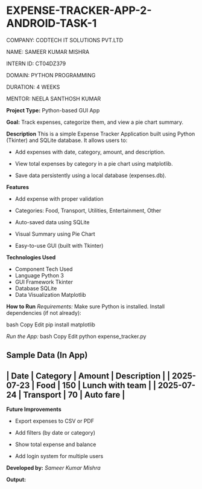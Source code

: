 # EXPENSE-TRACKER-APP-2-ANDROID-TASK-1

COMPANY: CODTECH IT SOLUTIONS PVT.LTD

NAME: SAMEER KUMAR MISHRA

INTERN ID: CT04DZ379

DOMAIN: PYTHON PROGRAMMING

DURATION: 4 WEEKS

MENTOR: NEELA SANTHOSH KUMAR


**Project Type:** 
Python-based GUI App


**Goal:** 
Track expenses, categorize them, and view a pie chart summary.


**Description**
This is a simple Expense Tracker Application built using Python (Tkinter) and SQLite database. It allows users to:

- Add expenses with date, category, amount, and description.

- View total expenses by category in a pie chart using matplotlib.

- Save data persistently using a local database (expenses.db).


**Features**
- Add expense with proper validation

- Categories: Food, Transport, Utilities, Entertainment, Other

- Auto-saved data using SQLite

- Visual Summary using Pie Chart

- Easy-to-use GUI (built with Tkinter)


**Technologies Used**
- Component	Tech Used
- Language	Python 3
- GUI Framework	Tkinter
- Database	SQLite
- Data Visualization	Matplotlib


**How to Run**
*Requirements:*
Make sure Python is installed. Install dependencies (if not already):

bash
Copy
Edit
pip install matplotlib

*Run the App:*
bash
Copy
Edit
python expense_tracker.py


**Sample Data (In App)**
------------------------------------------------------
| Date	     | Category  | Amount |	Description      |
| 2025-07-23 | Food	     |  150	  | Lunch with team  |
| 2025-07-24 | Transport |	 70	  | Auto fare        |
------------------------------------------------------


**Future Improvements**
- Export expenses to CSV or PDF

- Add filters (by date or category)

- Show total expense and balance

- Add login system for multiple users


**Developed by:**
*Sameer Kumar Mishra*


**Output:**


